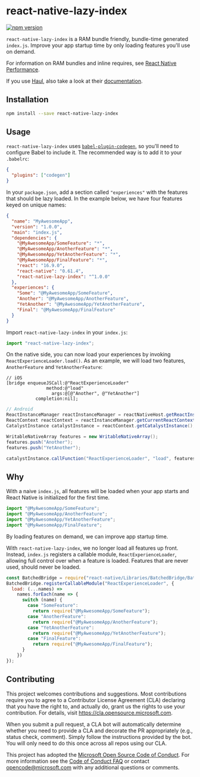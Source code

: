 # react-native-lazy-index

[![npm version](https://badge.fury.io/js/react-native-lazy-index.svg)](https://badge.fury.io/js/react-native-lazy-index)

`react-native-lazy-index` is a RAM bundle friendly, bundle-time generated
`index.js`. Improve your app startup time by only loading features you'll use on
demand.

For information on RAM bundles and inline requires, see
[React Native Performance](https://facebook.github.io/react-native/docs/performance#ram-bundles-inline-requires).

If you use [Haul](https://github.com/callstack/haul), also take a look at their
[documentation](https://github.com/callstack/haul/blob/2c68e97766f9f6c2632c46e40631bd7aaacdc75b/docs/CLI%20Commands.md#haul-ram-bundle).

## Installation

```sh
npm install --save react-native-lazy-index
```

## Usage

`react-native-lazy-index` uses
[`babel-plugin-codegen`](https://github.com/kentcdodds/babel-plugin-codegen#configure-with-babel),
so you'll need to configure Babel to include it. The recommended way is to add
it to your `.babelrc`:

```json
{
  "plugins": ["codegen"]
}
```

In your `package.json`, add a section called `"experiences"` with the features
that should be lazy loaded. In the example below, we have four features keyed on
unique names:

```json
{
  "name": "MyAwesomeApp",
  "version": "1.0.0",
  "main": "index.js",
  "dependencies": {
    "@MyAwesomeApp/SomeFeature": "*",
    "@MyAwesomeApp/AnotherFeature": "*",
    "@MyAwesomeApp/YetAnotherFeature": "*",
    "@MyAwesomeApp/FinalFeature": "*",
    "react": "16.9.0",
    "react-native": "0.61.4",
    "react-native-lazy-index": "^1.0.0"
  },
  "experiences": {
    "Some": "@MyAwesomeApp/SomeFeature",
    "Another": "@MyAwesomeApp/AnotherFeature",
    "YetAnother": "@MyAwesomeApp/YetAnotherFeature",
    "Final": "@MyAwesomeApp/FinalFeature"
  }
}
```

Import `react-native-lazy-index` in your `index.js`:

```js
import "react-native-lazy-index";
```

On the native side, you can now load your experiences by invoking
`ReactExperienceLoader.load()`. As an example, we will load two features,
`AnotherFeature` and `YetAnotherFeature`:

```objc
// iOS
[bridge enqueueJSCall:@"ReactExperienceLoader"
               method:@"load"
                 args:@[@"Another", @"YetAnother"]
           completion:nil];
```

```java
// Android
ReactInstanceManager reactInstanceManager = reactNativeHost.getReactInstanceManager();
ReactContext reactContext = reactInstanceManager.getCurrentReactContext();
CatalystInstance catalystInstance = reactContext.getCatalystInstance();

WritableNativeArray features = new WritableNativeArray();
features.push("Another");
features.push("YetAnother");

catalystInstance.callFunction("ReactExperienceLoader", "load", features);
```

## Why

With a naive `index.js`, all features will be loaded when your app starts and
React Native is initialized for the first time.

```js
import "@MyAwesomeApp/SomeFeature";
import "@MyAwesomeApp/AnotherFeature";
import "@MyAwesomeApp/YetAnotherFeature";
import "@MyAwesomeApp/FinalFeature";
```

By loading features on demand, we can improve app startup time.

With `react-native-lazy-index`, we no longer load all features up front.
Instead, `index.js` registers a callable module, `ReactExperienceLoader`,
allowing full control over when a feature is loaded. Features that are never
used, should never be loaded.

```js
const BatchedBridge = require("react-native/Libraries/BatchedBridge/BatchedBridge");
BatchedBridge.registerCallableModule("ReactExperienceLoader", {
  load: (...names) =>
    names.forEach(name => {
      switch (name) {
        case "SomeFeature":
          return require("@MyAwesomeApp/SomeFeature");
        case "AnotherFeature":
          return require("@MyAwesomeApp/AnotherFeature");
        case "YetAnotherFeature":
          return require("@MyAwesomeApp/YetAnotherFeature");
        case "FinalFeature":
          return require("@MyAwesomeApp/FinalFeature");
      }
    })
});
```

## Contributing

This project welcomes contributions and suggestions. Most contributions require
you to agree to a Contributor License Agreement (CLA) declaring that you have
the right to, and actually do, grant us the rights to use your contribution. For
details, visit https://cla.opensource.microsoft.com.

When you submit a pull request, a CLA bot will automatically determine whether
you need to provide a CLA and decorate the PR appropriately (e.g., status check,
comment). Simply follow the instructions provided by the bot. You will only need
to do this once across all repos using our CLA.

This project has adopted the
[Microsoft Open Source Code of Conduct](https://opensource.microsoft.com/codeofconduct/).
For more information see the
[Code of Conduct FAQ](https://opensource.microsoft.com/codeofconduct/faq/) or
contact [opencode@microsoft.com](mailto:opencode@microsoft.com) with any
additional questions or comments.
